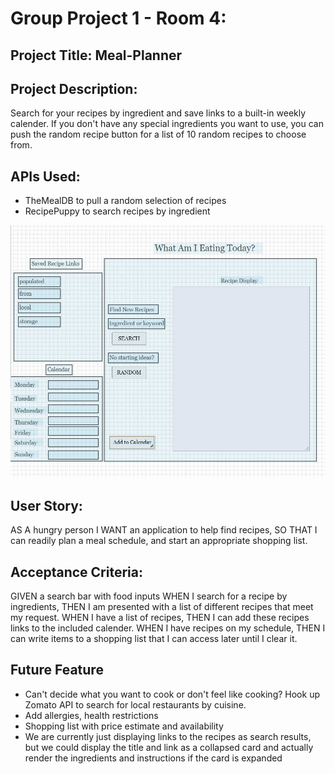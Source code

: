 # Group Project 1 - Room 4:

## Project Title: Meal-Planner

## Project Description: 
Search for your recipes by ingredient and save links to a built-in weekly calender. If you don't have any special ingredients you want to use, you can push the random recipe button for a list of 10 random recipes to choose from.

## APIs Used:
- TheMealDB to pull a random selection of recipes
- RecipePuppy to search recipes by ingredient

![Wireframe](/assets/wireframe.jpg)
## User Story: 
AS A hungry person
I WANT an application to help find recipes, 
SO THAT I can readily plan a meal schedule, and start an appropriate shopping list.

## Acceptance Criteria: 

GIVEN a search bar with food inputs
WHEN I search for a recipe by ingredients,
THEN I am presented with a list of different recipes that meet my request.
WHEN I have a list of recipes,
THEN I can add these recipes links to the included calender. 
WHEN I have recipes on my schedule,
THEN I can write items to a shopping list that I can access later until I clear it. 

## Future Feature

- Can't decide what you want to cook or don't feel like cooking? Hook up Zomato API to search for local restaurants by cuisine.
- Add allergies, health restrictions
- Shopping list with price estimate and availability
- We are currently just displaying links to the recipes as search results, but we could display the title and link as a collapsed card and actually render the ingredients and instructions if the card is expanded


